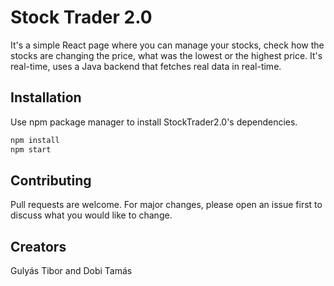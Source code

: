 # Stock Trader 2.0

It's a simple React page where you can manage your stocks, check how the stocks are changing the price, what was the lowest or the highest price. It's real-time, uses a Java backend that fetches real data in real-time.

## Installation

Use npm package manager to install StockTrader2.0's dependencies.

```bash
npm install
npm start
```


## Contributing
Pull requests are welcome. For major changes, please open an issue first to discuss what you would like to change.



## Creators
Gulyás Tibor and Dobi Tamás
